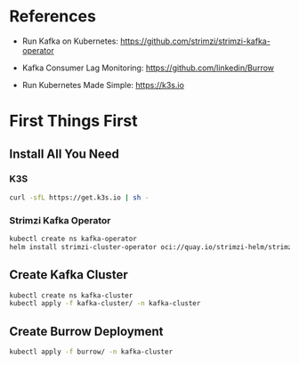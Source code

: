 # References

* Run Kafka on Kubernetes:
https://github.com/strimzi/strimzi-kafka-operator

* Kafka Consumer Lag Monitoring:
https://github.com/linkedin/Burrow

* Run Kubernetes Made Simple:
https://k3s.io

# First Things First

## Install All You Need

### K3S

```bash
curl -sfL https://get.k3s.io | sh -
```

### Strimzi Kafka Operator

```bash
kubectl create ns kafka-operator
helm install strimzi-cluster-operator oci://quay.io/strimzi-helm/strimzi-kafka-operator -n kafka-operator
```

## Create Kafka Cluster

```bash
kubectl create ns kafka-cluster
kubectl apply -f kafka-cluster/ -n kafka-cluster
```

## Create Burrow Deployment

```bash
kubectl apply -f burrow/ -n kafka-cluster
```